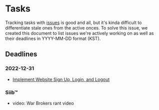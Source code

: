 # Tasks

Tracking tasks with [issues](https://github.com/exyleio/exyleio/issues)
is good and all, but it's kinda difficult to differentiate stale ones
from the active onces. To solve this issue, we created this document to
list issues we're actively working on as well as their deadlines in
YYYY-MM-DD format (KST).

## Deadlines

### 2022-12-31

- [Implement Website Sign Up, Login, and Logout](https://github.com/exyleio/exyleio/issues/97)

### Siib™

- video: War Brokers rant video
